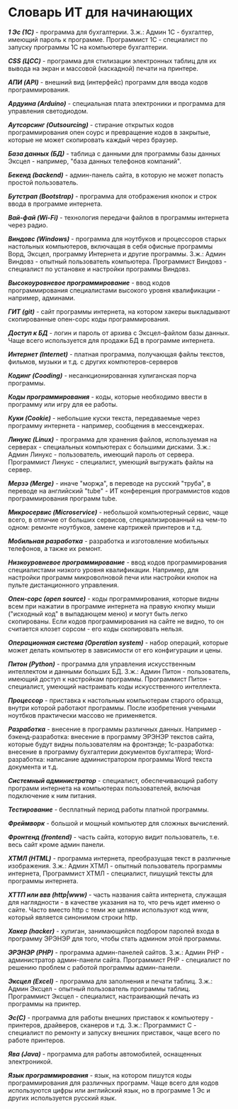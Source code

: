 # Словарь ИТ для начинающих

***1 Эс (1C)***  - программа для бухгалтерии.  З.ж.: Админ 1С - бухгалтер, имеющий пароль к программе. Программист 1С - специалист по запуску программы 1С на компьютере бухгалтерии. 

***CSS (ЦСС)***  - программа для стилизации электронных таблиц для их вывода на экран и массовой (каскадной) печати на принтере. 

***АПИ (API)***  - внешний вид (интерфейс) программ для ввода кодов программирования.

***Ардуина (Arduino)***  - специальная плата электроники и программа для управления светодиодом. 

***Аутсорсинг (Outsourcing)***  - стирание открытых кодов программирования опен соурс и превращение кодов в закрытые, которые не может скопировать каждый через браузер.

***База данных (БД)***  - таблица с данными для программы базы данных Эксцел - например, "база данных телефонов компаний".

***Бекенд (backend)***  - админ-панель сайта, в которую не может попасть простой пользователь. 

***Бутстрап (Bootstrap)***  - программа для отображения кнопок и строк ввода в программе интернета.

***Вай-фай (Wi-Fi)***  - технология передачи файлов в программы интернета через радио. 

***Виндовс (Windows)***  - программа для ноутбуков и процессоров старых настольных компьютеров, включащая в себя офисные программы Ворд, Эксцел, программу Интернета и другие программы. З.ж.: Админ Виндовз - опытный пользователь компьютера. Программист Виндовз - специалист по установке и настройки программы Виндовз.

***Высокоуровневое программирование***  - ввод кодов программирования специалистами высокого уровня квалификации - например, админами. 

***ГИТ (git)***  - сайт программы интернета, на котором хакеры выкладывают скопированные опен-сорс коды программирования. 

***Доступ к БД***  - логин и пароль от архива с Эксцел-файлом базы данных. Чаще всего используется для продажи БД в программе интернета. 

***Интернет (Internet)***  - платная программа, получающая файлы текстов, фильмов, музыки и т.д. с других компютеров-серверов

***Кодинг (Cooding)***  - несанкционированная хулиганская порча программы. 

***Коды программирования***  - коды, которые необходимо ввести в программу или игру для ее работы. 

***Куки (Cookie)***  - небольшие куски текста, передаваемые через программу интернета - например, сообщения в мессенджерах.

***Линукс (Linux)***  - программа для хранения файлов, используемая на серверах - специальных компьютерах с большими дисками. З.ж.: Админ Линукс - пользователь, имеющий пароль от сервера. Программист Линукс - специалист, умеющий выгружать файлы на сервер. 

***Мерзә (Merge)***  - иначе "морҗа", в переводе на русский "труба", в переводе на английский "tube" - ИТ конференция  программистов кодов программирования программ tube. 

***Микросервис (Microservice)***  - небольшой компьютерный сервис, чаще всего, в отличие от больших сервисов, специализированный на чем-то одном: ремонте ноутбуков, замене картрижей принтеров и т.д.

***Мобильная разработка***  - разработка и изготовление мобильных телефонов, а также их ремонт. 

***Низкоуровневое программирование***  - ввод кодов программирования специалистами низкого уровня квалификации. Например, для настройки программ микроволновой печи или настройки кнопок на пульте дистанционного управления. 

***Опен-сорс (open source)***  - коды программирования, которые видны всем при нажатии в программе интернета на правую кнопку мыши ("исходный код" в выпадающем меню) и могут быть легко скопированы. Если кодов программирования на сайте не видно, то он считается клозет сорсом - его коды скопировать нельзя. 

***Операционная система (Operation system)***  - набор операций, которые может делать компьютер в зависимости от его конфигурации и цены. 

***Питон (Python)***  - программа для управления искусственным интеллектом и данными больших БД. З.ж.: Админ Питон - пользователь, имеющий доступ к настройкам программы. Программист Питон - специалист, умеющий настраивать коды искусственного интеллекта. 

***Процессор***  - приставка к настольным компьютерам старого образца, внутри которой работают программы. После изобретения учеными ноутбков практически массово не применяется.

***Разработка***  - внесение в программы различных данных. Например - бэкенд-разработка: внесение в программу ЭРЭНЭР текстов сайта, которые будут видны пользователям на фронтэнде; 1с-разработка: внесение в программу бухгалтерии документов бухгалтера; Word-разработка: написание администратором программы Word текста документа и т.д.

***Системный администратор***  - специалист, обеспечивающий работу программ интернета на компьютерах пользователей, включая подключение к ним питания.

***Тестирование***  - бесплатный период работы платной программы. 

***Фреймворк***  - большой и мощный компьютер для сложных вычислений. 

***Фронтенд (frontend)***  - часть сайта, которую видит пользователь, т.е. весь сайт кроме админ панели. 

***ХТМЛ (HTML)***  - программа интернета, преобразущая текст в различные изображения.  З.ж.: Админ ХТМЛ - опытный пользователь программы интернета, Программист ХТМЛ - специалист, пишущий тексты для программы интернета. 

***ХТТП или ввв (http|www)***  - часть названия сайта интернета, служащая для наглядности  - в качестве указания на то, что речь идет именно о сайте. Часто вместо http с теми же целями используют код www, который является синонимом строки http. 

***Хакер (hacker)***  - хулиган, занимающийся подбором паролей входа в программу ЭРЭНЭР для того, чтобы стать админом этой программы. 

***ЭРЭНЭР (PHP)***  - программа админ-панелей сайтов. З.ж.: Админ РНР - администратор админ-панели сайта. Программист РНР - специалист по решению проблем с работой программы админ-панели. 

***Эксцел (Excel)***  - программа для заполнения и печати таблиц. З.ж.: Админ Эксцел - опытный пользователь программы таблиц. Программист Эксцел - специалист, настраивающий печать из программы на принтер.

***Эс(C)***  - программа для работы внешних приставок к компьютеру - принтеров, драйверов, сканеров и т.д. З.ж.: Программист С - специалист по ремонту и запуску внешних приставок, чаще всего по работе принтеров. 

***Ява (Java)***  - программа для работы автомобилей, оснащенных электроникой. 

***Язык программирования***  - язык, на котором пишутся коды программирования для различных программ. Чаще всего для кодов используются цифры или английский язык, но в программе 1 Эс и других используется русский язык. 

